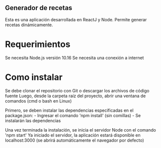 ## Generador de recetas

Esta es una aplicación desarrollada en ReactJ y Node. Permite generar recetas dinámicamente.

# Requerimientos

Se necesita Node.js versión 10.16
Se necesita una conexión a internet

# Como instalar

Se debe clonar el repositorio con Git o descargar los archivos de código fuente
Luego, desde la carpeta raíz del proyecto, abrir una ventana de comandos (cmd o bash en Linux)

Primero, se deben instalar las dependencias especificadas en el package.json:
    - Ingresar el comando 'npm install' (sin comillas)
    - Se instalarán las dependencias

Una vez terminada la instalación, se inicia el servidor Node con el comando 'npm start'
Ya iniciado el servidor, la aplicación estará disponible en localhost:3000 (se abrirá automáticamente el navegador por defecto)